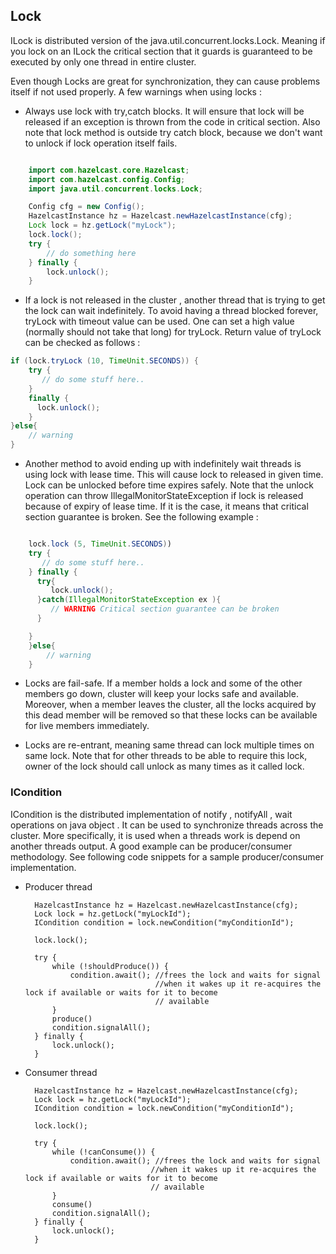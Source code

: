 

## Lock

ILock is distributed version of the java.util.concurrent.locks.Lock. Meaning if you lock on an ILock the critical
section that it guards is guaranteed to be executed by only one thread in entire cluster.

Even though Locks are great for synchronization, they can cause problems itself if not used properly.
A few warnings when using locks :

- Always use lock with try,catch blocks. It will ensure that lock will be released if an exception is thrown from
the code in critical section. Also note that lock method is outside try catch block, because we don't want to unlock
if lock operation itself fails.

```java

    import com.hazelcast.core.Hazelcast;
    import com.hazelcast.config.Config;
    import java.util.concurrent.locks.Lock;

    Config cfg = new Config();
    HazelcastInstance hz = Hazelcast.newHazelcastInstance(cfg);
    Lock lock = hz.getLock("myLock");
    lock.lock();
    try {
        // do something here
    } finally {
        lock.unlock();
    }

```
- If a lock is not released in the cluster , another thread that is trying to get the
lock can wait indefinitely. To avoid having a thread blocked forever, tryLock with timeout value can be used. One can
set a high value (normally should not take that long) for tryLock. Return value of tryLock can be checked as follows :

```java
if (lock.tryLock (10, TimeUnit.SECONDS)) {
    try {  
       // do some stuff here..  
    } 
    finally {  
      lock.unlock();  
    }   
}else{
    // warning
}
```
- Another method to avoid ending up with indefinitely wait threads is using lock with lease time. This will cause
lock to released in given time. Lock can be unlocked before time expires safely. Note that the unlock operation can
throw IllegalMonitorStateException if lock is released because of expiry of lease time. If it is the case, it means
that critical section guarantee is broken.
See the following example :

```java

    lock.lock (5, TimeUnit.SECONDS))
    try {
       // do some stuff here..
    } finally {
      try{
         lock.unlock();
      }catch(IllegalMonitorStateException ex ){
         // WARNING Critical section guarantee can be broken
      }

    }
    }else{
        // warning
    }

```

- Locks are fail-safe. If a member holds a lock and some of the other members go down, cluster will keep your locks safe and available.
Moreover, when a member leaves the cluster, all the locks acquired by this dead member will be removed so that these
locks can be available for live members immediately.


- Locks are re-entrant, meaning same thread can lock multiple times on same lock. Note that for other threads to be
 able to require this lock, owner of the lock should call unlock as many times as it called lock.

### ICondition

ICondition is the distributed implementation of notify , notifyAll , wait operations on java object . It can be used to synchronize
threads  across the cluster. More specifically, it is used when a threads work is depend on another threads output. A good example
can be producer/consumer methodology. See following code snippets for a sample producer/consumer implementation.

- Producer thread

        HazelcastInstance hz = Hazelcast.newHazelcastInstance(cfg);
        Lock lock = hz.getLock("myLockId");
        ICondition condition = lock.newCondition("myConditionId");

        lock.lock();

        try {
            while (!shouldProduce()) {
                condition.await(); //frees the lock and waits for signal
                                   //when it wakes up it re-acquires the lock if available or waits for it to become
                                   // available
            }
            produce()
            condition.signalAll();
        } finally {
            lock.unlock();
        }

- Consumer thread

        HazelcastInstance hz = Hazelcast.newHazelcastInstance(cfg);
        Lock lock = hz.getLock("myLockId");
        ICondition condition = lock.newCondition("myConditionId");

        lock.lock();

        try {
            while (!canConsume()) {
                condition.await(); //frees the lock and waits for signal
                                  //when it wakes up it re-acquires the lock if available or waits for it to become
                                  // available
            }
            consume()
            condition.signalAll();
        } finally {
            lock.unlock();
        }


<br> </br>
